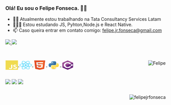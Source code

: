 ### Olá! Eu sou o Felipe Fonseca. 👋🏻

- 🤵🏻 Atualmente estou trabalhando na Tata Consultancy Services Latam 
- 👨🏻‍🎓 Estou estudando JS, Pyhton,Node.js e React Native.
- 📫 Caso queira entrar em contato comigo: felipe.jr.fonseca@gmail.com

<div>
  <a href="https://github.com/felipejrfonseca">
  <img height="180em" src="https://github-readme-stats.vercel.app/api?username=felipejrfonseca&show_icons=true&theme=dark&include_all_commits=true&count_private=true"/>
  <img height="180em" src="https://github-readme-stats.vercel.app/api/top-langs/?username=felipejrfonseca&layout=compact&langs_count=7&theme=dark"/>
</div>
  
  ##
  <div style="display: inline_block"><br>
  <img align="center" alt="Felipe-Js" height="30" width="40" src="https://raw.githubusercontent.com/devicons/devicon/master/icons/javascript/javascript-plain.svg">
  <img align="center" alt="Felipe-React" height="30" width="40" src="https://raw.githubusercontent.com/devicons/devicon/master/icons/react/react-original.svg">
  <img align="center" alt="Felipe-HTML" height="30" width="40" src="https://raw.githubusercontent.com/devicons/devicon/master/icons/html5/html5-original.svg">
  <img align="center" alt="Felipe-Python" height="30" width="40" src="https://raw.githubusercontent.com/devicons/devicon/master/icons/python/python-original.svg">
  <img align="center" alt="Felipe-Csharp" height="30" width="40" src="https://raw.githubusercontent.com/devicons/devicon/master/icons/csharp/csharp-original.svg">  
  <img align="right" alt="Felipe" src="https://discord.com/channels/@me/713045887093440622/875753334106128385">
</div>
  
  ##
  
<div>
  <a href="https://www.instagram.com/felipejrfonseca/" target="_blank"><img src="https://img.shields.io/badge/-Instagram-%23E4405F?style=for-the-badge&logo=instagram&logoColor=white" target="_blank"></a>
   <a href = "mailto:felipe.jr.fonseca@gmail.com"><img src="https://img.shields.io/badge/Gmail-D14836?style=for-the-badge&logo=gmail&logoColor=white" target="_blank"></a>
  <a href="https://www.linkedin.com/in/felipe-fonseca-b19ba5145/" target="_blank"><img src="https://img.shields.io/badge/-LinkedIn-%230077B5?style=for-the-badge&logo=linkedin&logoColor=white" target="_blank"></a> 
<div/>
  
  ##
  
 <div align="right">
  <img src="https://komarev.com/ghpvc/?username=felipejrfonseca&color=green" alt="felipejrfonseca" /> 
 <div/>
